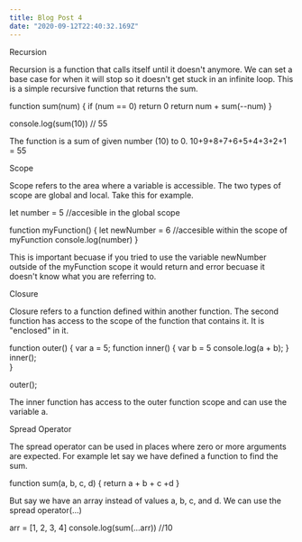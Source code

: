 ```yaml
---
title: Blog Post 4
date: "2020-09-12T22:40:32.169Z"
---
```


Recursion

Recursion is a function that calls itself until it doesn't anymore. We can set a base case for when it will stop so it doesn't get stuck in an infinite loop. This is a simple recursive function that returns the sum.  

function sum(num) {
    if (num == 0) return 0
    return num + sum(--num)
}

console.log(sum(10)) // 55

The function is a sum of given number (10) to 0. 10+9+8+7+6+5+4+3+2+1 = 55

Scope

Scope refers to the area where a variable is accessible. The two types of scope are global and local. Take this for example.

let number = 5 //accesible in the global scope

function myFunction() {
    let newNumber = 6 //accesible within the scope of myFunction
    console.log(number)
}

This is important becuase if you tried to use the variable newNumber outside of the myFunction scope it would return and error becuase it doesn't know what you are referring to.

Closure

Closure refers to a function defined within another function. The second function has access to the scope of the function that contains it. It is "enclosed" in it. 

function outer() {
  var a = 5;
  function inner() {
    var b = 5
    console.log(a + b);
  }
  inner();    
}

outer(); 

The inner function has access to the outer function scope and can use the variable a.

Spread Operator

The spread operator can be used in places where zero or more arguments are expected. For example let say we have defined a function to find the sum.

function sum(a, b, c, d) {
    return a + b + c +d
}

But say we have an array instead of values a, b, c, and d. We can use the spread operator(...)

arr = [1, 2, 3, 4]
console.log(sum(...arr)) //10 
